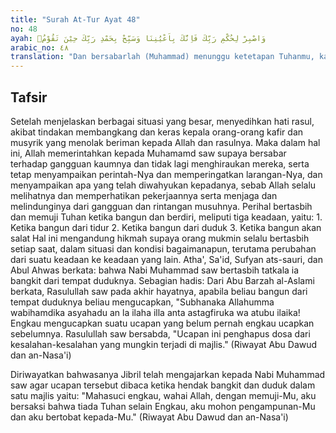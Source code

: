 ```yaml
---
title: "Surah At-Tur Ayat 48"
no: 48
ayah: وَاصْبِرْ لِحُكْمِ رَبِّكَ فَاِنَّكَ بِاَعْيُنِنَا وَسَبِّحْ بِحَمْدِ رَبِّكَ حِيْنَ تَقُوْمُۙ  
arabic_no: ٤٨
translation: "Dan bersabarlah (Muhammad) menunggu ketetapan Tuhanmu, karena sesungguhnya engkau berada dalam pengawasan Kami, dan bertasbihlah dengan memuji Tuhanmu ketika engkau bangun, "
---
```


## Tafsir

Setelah menjelaskan berbagai situasi yang besar, menyedihkan hati rasul, akibat tindakan membangkang dan keras kepala orang-orang kafir dan musyrik yang menolak beriman kepada Allah dan rasulnya. Maka dalam hal ini, Allah memerintahkan kepada Muhamamd saw supaya bersabar terhadap gangguan kaumnya dan tidak lagi menghiraukan mereka, serta tetap menyampaikan perintah-Nya dan memperingatkan larangan-Nya, dan menyampaikan apa yang telah diwahyukan kepadanya, sebab Allah selalu melihatnya dan memperhatikan pekerjaannya serta menjaga dan melindunginya dari gangguan dan rintangan musuhnya. Perihal bertasbih dan memuji Tuhan ketika bangun dan berdiri, meliputi tiga keadaan, yaitu: 1. Ketika bangun dari tidur 2. Ketika bangun dari duduk 3. Ketika bangun akan salat Hal ini mengandung hikmah supaya orang mukmin selalu bertasbih setiap saat, dalam situasi dan kondisi bagaimanapun, terutama perubahan dari suatu keadaan ke keadaan yang lain. Atha', Sa'id, Sufyan ats-sauri, dan Abul Ahwas berkata: bahwa Nabi Muhammad saw bertasbih tatkala ia bangkit dari tempat duduknya. Sebagian hadis: Dari Abu Barzah al-Aslami berkata, Rasulullah saw pada akhir hayatnya, apabila beliau bangun dari tempat duduknya beliau mengucapkan, "Subhanaka Allahumma wabihamdika asyahadu an la ilaha illa anta astagfiruka wa atubu ilaika! Engkau mengucapkan suatu ucapan yang belum pernah engkau ucapkan sebelumnya. Rasulullah saw bersabda, "Ucapan ini penghapus dosa dari kesalahan-kesalahan yang mungkin terjadi di majlis." (Riwayat Abu Dawud dan an-Nasa'i) 

Diriwayatkan bahwasanya Jibril telah mengajarkan kepada Nabi Muhammad saw agar ucapan tersebut dibaca ketika hendak bangkit dan duduk dalam satu majlis yaitu: "Mahasuci engkau, wahai Allah, dengan memuji-Mu, aku bersaksi bahwa tiada Tuhan selain Engkau, aku mohon pengampunan-Mu dan aku bertobat kepada-Mu." (Riwayat Abu Dawud dan an-Nasa'i)